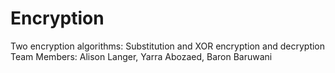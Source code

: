 # Encryption
Two encryption algorithms: Substitution and XOR encryption and decryption
Team Members: Alison Langer, Yarra Abozaed, Baron Baruwani
